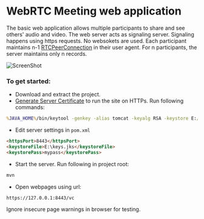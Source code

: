 # WebRTC Meeting web application

The basic web application allows multiple participants to share and see others' audio and video.
The web server acts as signaling server. Signaling happens using https requests. No websokets are used.
Each participant maintains n-1  [RTCPeerConnection](https://developer.mozilla.org/en-US/docs/Web/API/RTCPeerConnection) in their user agent. For n participants, the server maintains only n records.

![ScreenShot](https://i.stack.imgur.com/Fo2XW.png)


### To get started:

- Download and extract the project.
- [Generate Server Certificate](https://docs.oracle.com/cd/E19798-01/821-1841/gjrgy/) to run the site on HTTPs.
Run following commands:
```cmd
%JAVA_HOME%/bin/keytool -genkey -alias tomcat -keyalg RSA -keystore E:/keys.jks -storepass mypass
```
- Edit server settings in `pom.xml`
```html
<httpsPort>8443</httpsPort>
<keystoreFile>E:\keys.jks</keystoreFile>
<keystorePass>mypass</keystorePass>
```
- Start the server. Run following in project root:
```cmd
mvn
```
- Open webpages using url:
```
https://127.0.0.1:8443/vc
```
Ignore insecure page warnings in browser for testing.


```
